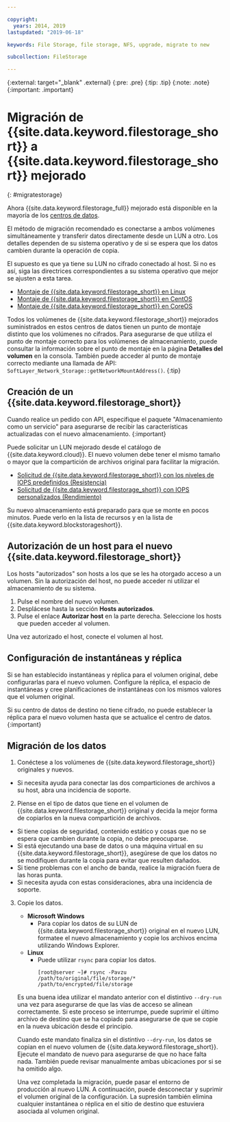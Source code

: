 ```yaml
---

copyright:
  years: 2014, 2019
lastupdated: "2019-06-18"

keywords: File Storage, file storage, NFS, upgrade, migrate to new

subcollection: FileStorage

---
```

{:external: target="_blank" .external}
{:pre: .pre}
{:tip: .tip}
{:note: .note}
{:important: .important}

# Migración de {{site.data.keyword.filestorage_short}} a {{site.data.keyword.filestorage_short}} mejorado
{: #migratestorage}

Ahora {{site.data.keyword.filestorage_full}} mejorado está disponible en la mayoría de los [centros de datos](/docs/infrastructure/FileStorage?topic=FileStorage-selectDC).

El método de migración recomendado es conectarse a ambos volúmenes simultáneamente y transferir datos directamente desde un LUN a otro. Los detalles dependen de su sistema operativo y de si se espera que los datos cambien durante la operación de copia.

El supuesto es que ya tiene su LUN no cifrado conectado al host. Si no es así, siga las directrices correspondientes a su sistema operativo que mejor se ajusten a esta tarea.

- [Montaje de {{site.data.keyword.filestorage_short}} en Linux](/docs/infrastructure/FileStorage?topic=FileStorage-mountingLinux)
- [Montaje de {{site.data.keyword.filestorage_short}} en CentOS](/docs/infrastructure/FileStorage?topic=FileStorage-mountingCentOS)
- [Montaje de {{site.data.keyword.filestorage_short}} en CoreOS](/docs/infrastructure/FileStorage?topic=FileStorage-mountingCoreOS)

Todos los volúmenes de {{site.data.keyword.filestorage_short}} mejorados suministrados en estos centros de datos tienen un punto de montaje distinto que los volúmenes no cifrados. Para asegurarse de que utiliza el punto de montaje correcto para los volúmenes de almacenamiento, puede consultar la información sobre el punto de montaje en la página **Detalles del volumen** en la consola. También puede acceder al punto de montaje correcto mediante una llamada de API: `SoftLayer_Network_Storage::getNetworkMountAddress()`.
{:tip}


## Creación de un {{site.data.keyword.filestorage_short}}

Cuando realice un pedido con API, especifique el paquete "Almacenamiento como un servicio" para asegurarse de recibir las características actualizadas con el nuevo almacenamiento.
{:important}

Puede solicitar un LUN mejorado desde el catálogo de {{site.data.keyword.cloud}}. El nuevo volumen debe tener el mismo tamaño o mayor que la compartición de archivos original para facilitar la migración.

- [Solicitud de {{site.data.keyword.filestorage_short}} con los niveles de IOPS predefinidos (Resistencia)](/docs/infrastructure/FileStorage?topic=FileStorage-orderingConsole#endurance)
- [Solicitud de {{site.data.keyword.filestorage_short}} con IOPS personalizados (Rendimiento)](/docs/infrastructure/FileStorage?topic=FileStorage-orderingConsole#performance)

Su nuevo almacenamiento está preparado para que se monte en pocos minutos. Puede verlo en la lista de recursos y en la lista de {{site.data.keyword.blockstorageshort}}.


## Autorización de un host para el nuevo {{site.data.keyword.filestorage_short}}

Los hosts "autorizados" son hosts a los que se les ha otorgado acceso a un volumen. Sin la autorización del host, no puede acceder ni utilizar el almacenamiento de su sistema.

1. Pulse el nombre del nuevo volumen.
2. Desplácese hasta la sección **Hosts autorizados**.
3. Pulse el enlace **Autorizar host** en la parte derecha. Seleccione los hosts que pueden acceder al volumen.

Una vez autorizado el host, conecte el volumen al host.


## Configuración de instantáneas y réplica

Si se han establecido instantáneas y réplica para el volumen original, debe configurarlas para el nuevo volumen. Configure la réplica, el espacio de instantáneas y cree planificaciones de instantáneas con los mismos valores que el volumen original.

Si su centro de datos de destino no tiene cifrado, no puede establecer la réplica para el nuevo volumen hasta que se actualice el centro de datos.
{:important}


## Migración de los datos

1. Conéctese a los volúmenes de {{site.data.keyword.filestorage_short}} originales y nuevos.
  - Si necesita ayuda para conectar las dos comparticiones de archivos a su host, abra una incidencia de soporte.

2. Piense en el tipo de datos que tiene en el volumen de {{site.data.keyword.filestorage_short}} original y decida la mejor forma de copiarlos en la nueva compartición de archivos.
  - Si tiene copias de seguridad, contenido estático y cosas que no se espera que cambien durante la copia, no debe preocuparse.
  - Si está ejecutando una base de datos o una máquina virtual en su {{site.data.keyword.filestorage_short}}, asegúrese de que los datos no se modifiquen durante la copia para evitar que resulten dañados.
  - Si tiene problemas con el ancho de banda, realice la migración fuera de las horas punta.
  - Si necesita ayuda con estas consideraciones, abra una incidencia de soporte.

3. Copie los datos.
   - **Microsoft
Windows**
     - Para copiar los datos de su LUN de {{site.data.keyword.filestorage_short}} original en el nuevo LUN, formatee el nuevo almacenamiento y copie los archivos encima utilizando Windows Explorer.
   - **Linux**
     - Puede utilizar `rsync` para copiar los datos.
       ```
       [root@server ~]# rsync -Pavzu /path/to/original/file/storage/* /path/to/encrypted/file/storage
       ```

   Es una buena idea utilizar el mandato anterior con el distintivo `--dry-run` una vez para asegurarse de que las vías de acceso se alinean correctamente. Si este proceso se interrumpe, puede suprimir el último archivo de destino que se ha copiado para asegurarse de que se copie en la nueva ubicación desde el principio.

   Cuando este mandato finaliza sin el distintivo `--dry-run`, los datos se copian en el nuevo volumen de {{site.data.keyword.filestorage_short}}. Ejecute el mandato de nuevo para asegurarse de que no hace falta nada. También puede revisar manualmente ambas ubicaciones por si se ha omitido algo.

   Una vez completada la migración, puede pasar el entorno de producción al nuevo LUN. A continuación, puede desconectar y suprimir el volumen original de la configuración. La supresión también elimina cualquier instantánea o réplica en el sitio de destino que estuviera asociada al volumen original.
